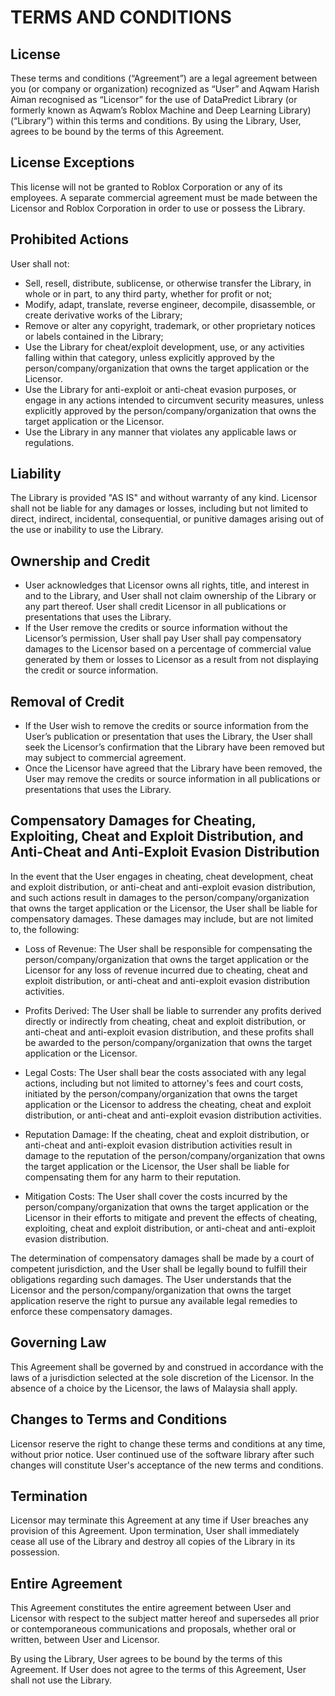 # TERMS AND CONDITIONS

## License
These terms and conditions (“Agreement”) are a legal agreement between you (or company or organization) recognized as “User” and Aqwam Harish Aiman recognised as “Licensor” for the use of DataPredict Library (or formerly known as Aqwam’s Roblox Machine and Deep Learning Library) (“Library”) within this terms and conditions. By using the Library, User,  agrees to be bound by the terms of this Agreement.

## License Exceptions

This license will not be granted to Roblox Corporation or any of its employees. A separate commercial agreement must be made between the Licensor and Roblox Corporation in order to use or possess the Library.

## Prohibited Actions
User shall not:
* Sell, resell, distribute, sublicense, or otherwise transfer the Library, in whole or in part, to any third party, whether for profit or not;
* Modify, adapt, translate, reverse engineer, decompile, disassemble, or create derivative works of the Library;
* Remove or alter any copyright, trademark, or other proprietary notices or labels contained in the Library;
* Use the Library for cheat/exploit development, use, or any activities falling within that category, unless explicitly approved by the person/company/organization that owns the target application or the Licensor.
* Use the Library for anti-exploit or anti-cheat evasion purposes, or engage in any actions intended to circumvent security measures, unless explicitly approved by the person/company/organization that owns the target application or the Licensor.
* Use the Library in any manner that violates any applicable laws or regulations.

## Liability
The Library is provided "AS IS" and without warranty of any kind. Licensor shall not be liable for any damages or losses, including but not limited to direct, indirect, incidental, consequential, or punitive damages arising out of the use or inability to use the Library.

## Ownership and Credit
* User acknowledges that Licensor owns all rights, title, and interest in and to the Library, and User shall not claim ownership of the Library or any part thereof. User shall credit Licensor in all publications or presentations that uses the Library.
* If the User remove the credits or source information without the Licensor’s permission, User shall pay User shall pay compensatory damages to the Licensor based on a percentage of commercial value generated by them or losses to Licensor as a result from not displaying the credit or source information.

## Removal of Credit
* If the User wish to remove the credits or source information from the User’s publication or presentation that uses the Library, the User shall seek the Licensor’s confirmation that the Library have been removed but may subject to commercial agreement.
* Once the Licensor have agreed that the Library have been removed, the User may remove the credits or source information in all publications or presentations that uses the Library.

## Compensatory Damages for Cheating, Exploiting, Cheat and Exploit Distribution, and Anti-Cheat and Anti-Exploit Evasion Distribution

In the event that the User engages in cheating, cheat development, cheat and exploit distribution, or anti-cheat and anti-exploit evasion distribution, and such actions result in damages to the person/company/organization that owns the target application or the Licensor, the User shall be liable for compensatory damages. These damages may include, but are not limited to, the following:

* Loss of Revenue: The User shall be responsible for compensating the person/company/organization that owns the target application or the Licensor for any loss of revenue incurred due to cheating, cheat and exploit distribution, or anti-cheat and anti-exploit evasion distribution activities.

* Profits Derived: The User shall be liable to surrender any profits derived directly or indirectly from cheating, cheat and exploit distribution, or anti-cheat and anti-exploit evasion distribution, and these profits shall be awarded to the person/company/organization that owns the target application or the Licensor.

* Legal Costs: The User shall bear the costs associated with any legal actions, including but not limited to attorney's fees and court costs, initiated by the person/company/organization that owns the target application or the Licensor to address the cheating, cheat and exploit distribution, or anti-cheat and anti-exploit evasion distribution activities.

* Reputation Damage: If the cheating, cheat and exploit distribution, or anti-cheat and anti-exploit evasion distribution activities result in damage to the reputation of the person/company/organization that owns the target application or the Licensor, the User shall be liable for compensating them for any harm to their reputation.

* Mitigation Costs: The User shall cover the costs incurred by the person/company/organization that owns the target application or the Licensor in their efforts to mitigate and prevent the effects of cheating, exploiting, cheat and exploit distribution, or anti-cheat and anti-exploit evasion distribution.

The determination of compensatory damages shall be made by a court of competent jurisdiction, and the User shall be legally bound to fulfill their obligations regarding such damages. The User understands that the Licensor and the person/company/organization that owns the target application reserve the right to pursue any available legal remedies to enforce these compensatory damages.

## Governing Law
This Agreement shall be governed by and construed in accordance with the laws of a jurisdiction selected at the sole discretion of the Licensor. In the absence of a choice by the Licensor, the laws of Malaysia shall apply.

## Changes to Terms and Conditions
Licensor reserve the right to change these terms and conditions at any time, without prior notice. User continued use of the software library after such changes will constitute User's acceptance of the new terms and conditions.

## Termination
Licensor may terminate this Agreement at any time if User breaches any provision of this Agreement. Upon termination, User shall immediately cease all use of the Library and destroy all copies of the Library in its possession.

## Entire Agreement
This Agreement constitutes the entire agreement between User and Licensor with respect to the subject matter hereof and supersedes all prior or contemporaneous communications and proposals, whether oral or written, between User and Licensor.

By using the Library, User agrees to be bound by the terms of this Agreement. If User does not agree to the terms of this Agreement, User shall not use the Library.
